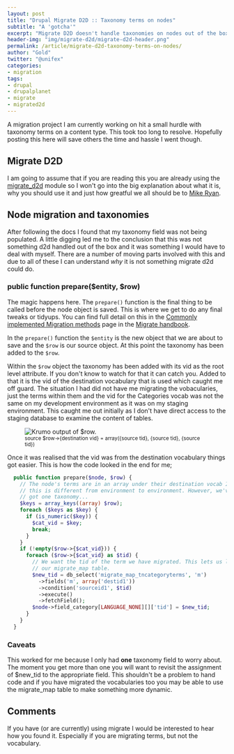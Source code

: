 ```yaml
---
layout: post
title: "Drupal Migrate D2D :: Taxonomy terms on nodes"
subtitle: "A 'gotcha'"
excerpt: "Migrate D2D doesn't handle taxonomies on nodes out of the box."
header-img: "img/migrate-d2d/migrate-d2d-header.png"
permalink: /article/migrate-d2d-taxonomy-terms-on-nodes/
author: "Gold"
twitter: "@unifex"
categories:
- migration
tags:
- drupal
- drupalplanet
- migrate
- migrated2d
---
```

A migration project I am currently working on hit a small hurdle with taxonomy terms on a content type. This took too long to resolve. Hopefully posting this here will save others the time and hassle I went though.

## Migrate D2D
I am going to assume that if you are reading this you are already using the [migrate_d2d] module so I won't go into the big explanation about what it is, why you should use it and just how greatful we all should be to [Mike Ryan].

## Node migration and taxonomies
After following the docs I found that my taxonomy field was not being populated. A little digging led me to the conclusion that this was not something d2d handled out of the box and it was something I would have to deal with myself. There are a number of moving parts involved with this and due to all of these I can understand _why_ it is not something migrate d2d could do.

### public function prepare($entity, $row)
The magic happens here.  The ```prepare()``` function is the final thing to be called before the node object is saved. This is where we get to do any final tweaks or tidyups. You can find full detail on this in the [Commonly implemented Migration methods] page in the [Migrate handbook].

In the ```prepare()``` function the ```$entity``` is the new object that we are about to save and the ```$row``` is our source object. At this point the taxonomy has been added to the ```$row```.

Within the ```$row``` object the taxonomy has been added with its vid as the root level attribute. If you don't know to watch for that it can catch you. Added to that it is the vid of the destination vocabulary that is used which caught me off guard. The situation I had did not have me migrating the vobacularies, just the terms within them and the vid for the Categories vocab was not the same on my development environment as it was on my staging environment. This caught me out initially as I don't have direct access to the staging database to examine the content of tables.

<figure>
  <img src="{{ site.url }}/img/migrate-d2d/row_object_krumo.png" alt="Krumo output of $row." class="img-responsive img-thumbnail" />
  <figcaption><small>source $row->{destination vid} = array({source tid}, {source tid}, {source tid})</small></figcaption>
</figure>

Once it was realised that the vid was from the destination vocabulary things got easier.  This is how the code looked in the end for me;
```php
  public function prepare($node, $row) {
    // The node's terms are in an array under their destination vocab ID and
    // this is different from environment to environment. However, we've only
    // got one taxonomy...
    $keys = array_keys((array) $row);
    foreach ($keys as $key) {
      if (is_numeric($key)) {
        $cat_vid = $key;
        break;
      }
    }
    if (!empty($row->{$cat_vid})) {
      foreach ($row->{$cat_vid} as $tid) {
        // We want the tid of the term we have migrated. This lets us look it up
        // our migrate_map table.
        $new_tid = db_select('migrate_map_tncategoryterms', 'm')
          ->fields('m', array('destid1'))
          ->condition('sourceid1', $tid)
          ->execute()
          ->fetchField();
        $node->field_category[LANGUAGE_NONE][]['tid'] = $new_tid;
      }
    }
  }
```

### Caveats
This worked for me because I only had **one** taxonomy field to worry about. The moment you get more than one you will want to revisit the assignment of $new_tid to the appropriate field. This shouldn't be a problem to hand code and if you have migrated the vocabularies too you may be able to use the migrate_map table to make something more dynamic.


## Comments

If you have (or are currently) using migrate I would be interested to hear how you found it. Especially if you are migrating terms, but not the vocabulary.

[migrate_d2d]:https://www.drupal.org/project/migrate_d2d
[Mike Ryan]:https://www.drupal.org/u/mikeryan
[Commonly implemented Migration methods]:https://www.drupal.org/node/1132582
[Migrate handbook]:https://www.drupal.org/migrate
